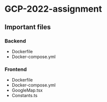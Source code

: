 # GCP-2022-assignment

## Important files
### Backend
- Dockerfile
- Docker-compose.yml

### Frontend
- Dockerfile
- Docker-compose.yml
- GoogleMap.tsx
- Constants.ts
